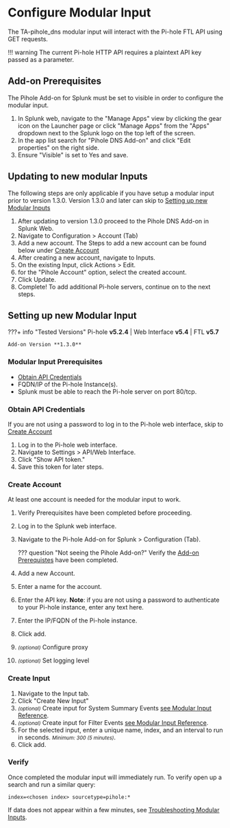 # Configure Modular Input

The TA-pihole_dns modular input will interact with the Pi-hole FTL API using GET requests. 

!!! warning
    The current Pi-hole HTTP API requires a plaintext API key passed as a parameter. 

## Add-on Prerequisites

The Pihole Add-on for Splunk must be set to visible in order to configure the modular input.

1. In Splunk web, navigate to the "Manage Apps" view by clicking the gear icon on the Launcher page or click "Manage Apps" from the "Apps" dropdown next to the Splunk logo on the top left of the screen.
2. In the app list search for "Pihole DNS Add-on" and click "Edit properties" on the right side.
3. Ensure "Visible" is set to Yes and save.

## Updating to new modular Inputs

The following steps are only applicable if you have setup a modular input prior to version 1.3.0. Version 1.3.0 and later can skip to [Setting up new Modular Inputs](#setting-up-new-modular-input)

1. After updating to version 1.3.0 proceed to the Pihole DNS Add-on in Splunk Web.
1. Navigate to Configuration > Account (Tab)
1. Add a new account. The Steps to add a new account can be found below under [Create Account](#create-account)
1. After creating a new account, navigate to Inputs.
1. On the existing Input, click Actions > Edit.
1. for the "Pihole Account" option, select the created account.
1. Click Update.
1. Complete! To add additional Pi-hole servers, continue on to the next steps.

## Setting up new Modular Input

???+ info "Tested Versions"
    Pi-hole **v5.2.4** | Web Interface **v5.4** | FTL **v5.7**
    
    Add-on Version **1.3.0**


### Modular Input Prerequisites

- [Obtain API Credentials](#obtain-api-credentials)
- FQDN/IP of the Pi-hole Instance(s).
- Splunk must be able to reach the Pi-hole server on port 80/tcp.

### Obtain API Credentials

If you are not using a password to log in to the Pi-hole web interface, skip to [Create Account](#create-account)

1. Log in to the Pi-hole web interface.
1. Navigate to Settings > API/Web Interface.
1. Click "Show API token."
1. Save this token for later steps.

### Create Account

At least one account is needed for the modular input to work.

1. Verify Prerequisites have been completed before proceeding. 
1. Log in to the Splunk web interface.
1. Navigate to the Pi-hole Add-on for Splunk > Configuration (Tab).

    ??? question "Not seeing the Pihole Add-on?" 
        Verify the [Add-on Prerequistes](#add-on-prerequisites) have been completed.

1. Add a new Account.
1. Enter a name for the account.
1. Enter the API key. **Note**: if you are not using a password to authenticate to your Pi-hole instance, enter any text here.
1. Enter the IP/FQDN of the Pi-hole instance.
1. Click add.
1. <small>_(optional)_</small> Configure proxy
1. <small>_(optional)_</small> Set logging level

### Create Input

1. Navigate to the Input tab.
2. Click "Create New Input"
3. <small>_(optional)_</small> Create input for System Summary Events [see Modular Input Reference](/reference/mod-input-reference.md).
4. <small>_(optional)_</small> Create input for Filter Events [see Modular Input Reference](/reference/mod-input-reference.md).
5. For the selected input, enter a unique name, index, and an interval to run in seconds. <small>_Minimum: 300 (5 minutes)_</small>.
6. Click add.

### Verify 

Once completed the modular input will immediately run. To verify open up a search and run a similar query:

```
index=<chosen index> sourcetype=pihole:*
```

If data does not appear within a few minutes, see [Troubleshooting Modular Inputs](../troubleshooting/troubleshoot-modinputs.md).